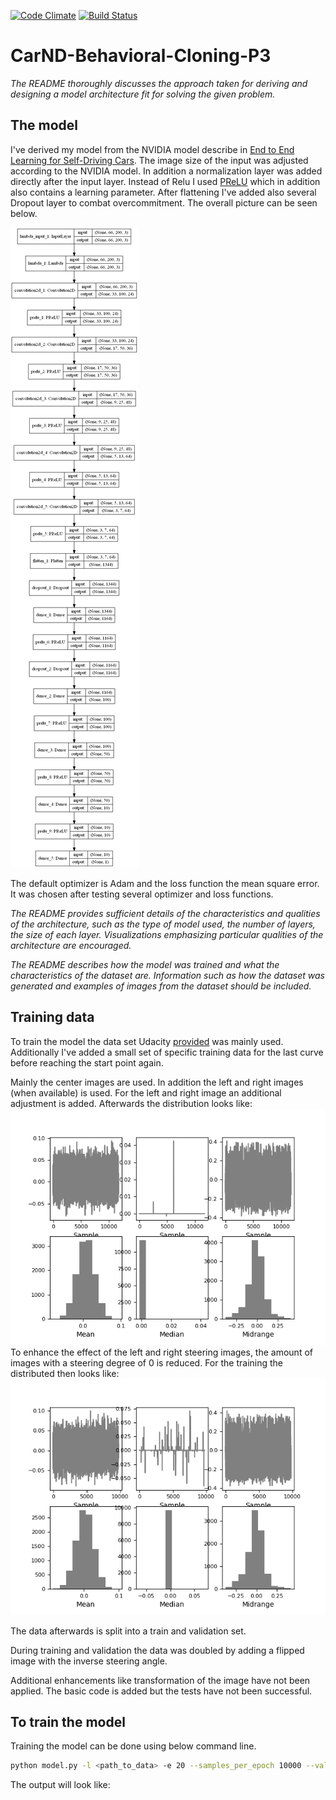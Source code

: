 [![Code Climate](https://codeclimate.com/github/avrabe/CarND-Behavioral-Cloning-P3/badges/gpa.svg)](https://codeclimate.com/github/avrabe/CarND-Behavioral-Cloning-P3)
[![Build Status](https://travis-ci.org/avrabe/CarND-Behavioral-Cloning-P3.svg?branch=master)](https://travis-ci.org/avrabe/CarND-Behavioral-Cloning-P3)
# CarND-Behavioral-Cloning-P3

_The README thoroughly discusses the approach
taken for deriving and designing a model architecture
fit for solving the given problem._


## The model
I've derived my model from the NVIDIA model describe in [End to End Learning for Self-Driving Cars](https://arxiv.org/abs/1604.07316).
The image size of the input was adjusted according to the NVIDIA model.
In addition a normalization layer was added directly after the input layer.
Instead of Relu I used [PReLU](https://keras.io/layers/advanced-activations/) which in
addition also contains a learning parameter.
After flattening I've added also several Dropout layer
to combat overcommitment. The overall picture can be seen below.

![Model](model.png)

The default optimizer is Adam and the loss function the mean square error.
It was chosen after testing several optimizer and loss functions.



_The README provides sufficient details of the
characteristics and qualities of the architecture,
such as the type of model used, the number of layers,
the size of each layer. Visualizations emphasizing
particular qualities of the architecture are
encouraged._


_The README describes how the model was trained and
what the characteristics of the dataset are.
Information such as how the dataset was generated and
examples of images from the dataset should be included._
## Training data
To train the model the data set Udacity [provided](https://d17h27t6h515a5.cloudfront.net/topher/2016/December/584f6edd_data/data.zip) was mainly used.
Additionally I've added a small set of specific training data for the
last curve before reaching the start point again.

Mainly the center images are used. In addition the left and right images
(when available) is used. For the left and right image an additional adjustment
is added. Afterwards the distribution looks like:
[![Distribution](distribution.png)](distribution.png)
To enhance the effect of the left and right steering images, the amount
of images with a steering degree of 0 is reduced. For the training
the distributed then looks like:
[![Distribution](distribution-filtered.png)](distribution-filtered.png)

The data afterwards is split into a train and validation set.

During training and validation the data was doubled by adding a flipped
image with the inverse steering angle.

Additional enhancements like transformation of the image have not been
applied. The basic code is added but the tests have not been successful.

## To train the model
Training the model can be done using below command line.
```sh
python model.py -l <path_to_data> -e 20 --samples_per_epoch 10000 --validation_samples_per_epoch 2000 --batch_size 100
```

The output will look like:
```sh

```